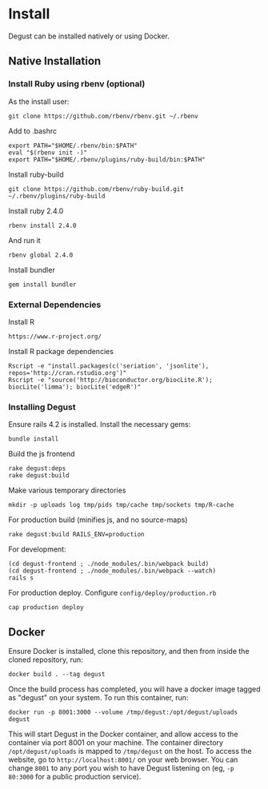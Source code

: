 
# Install

Degust can be installed natively or using Docker.

## Native Installation

### Install Ruby using rbenv (optional)

As the install user:

    git clone https://github.com/rbenv/rbenv.git ~/.rbenv

Add to .bashrc

    export PATH="$HOME/.rbenv/bin:$PATH"
    eval "$(rbenv init -)"
    export PATH="$HOME/.rbenv/plugins/ruby-build/bin:$PATH"

Install ruby-build

    git clone https://github.com/rbenv/ruby-build.git ~/.rbenv/plugins/ruby-build

Install ruby 2.4.0

    rbenv install 2.4.0

And run it

    rbenv global 2.4.0

Install bundler

    gem install bundler

### External Dependencies

Install R

    https://www.r-project.org/

Install R package dependencies

    Rscript -e "install.packages(c('seriation', 'jsonlite'), repos='http://cran.rstudio.org')"
    Rscript -e "source('http://bioconductor.org/biocLite.R'); biocLite('limma'); biocLite('edgeR')"

### Installing Degust

Ensure rails 4.2 is installed.  Install the necessary gems:

    bundle install

Build the js frontend

    rake degust:deps
    rake degust:build

Make various temporary directories

    mkdir -p uploads log tmp/pids tmp/cache tmp/sockets tmp/R-cache

For production build (minifies js, and no source-maps)

    rake degust:build RAILS_ENV=production

For development:

    (cd degust-frontend ; ./node_modules/.bin/webpack build)
    (cd degust-frontend ; ./node_modules/.bin/webpack --watch)
    rails s

For production deploy.  Configure `config/deploy/production.rb`

    cap production deploy

## Docker
Ensure Docker is installed, clone this repository, and then from inside the cloned
repository, run:

    docker build . --tag degust

Once the build process has completed, you will have a docker image tagged as "degust" on your system.
To run this container, run:

    docker run -p 8001:3000 --volume /tmp/degust:/opt/degust/uploads degust

This will start Degust in the Docker container, and allow access to the container via port 8001 on your machine.
The container directory `/opt/degust/uploads` is mapped to `/tmp/degust` on the host.
To access the website, go to `http://localhost:8001/` on your web browser.
You can change `8001` to any port you wish  to have Degust listening on
(eg, `-p 80:3000` for a public production service).
